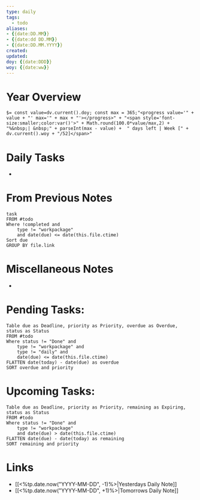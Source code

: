 ```yaml
---
type: daily
tags: 
  - todo
aliases: 
- {{date:DD.MM}}
- {{date:dd DD.MM}}
- {{date:DD.MM.YYYY}}
created: 
updated: 
doy: {{date:DDD}}
woy: {{date:ww}}
---
```

# Year Overview
`$= const value=dv.current().doy; const max = 365;"<progress value='" + value + "' max='" + max + "'></progress>" + "<span style='font-size:smaller;color:var()'>" + Math.round(100.0*value/max,2) + "%&nbsp;| &nbsp;" + parseInt(max - value) +  " days left | Week [" + dv.current().woy + "/52]</span>"`

# Daily Tasks
- 

# From Previous Notes
```dataview
task
FROM #todo 
Where !completed and
	type != "workpackage"
	and date(due) <= date(this.file.ctime)
Sort due
GROUP BY file.link
```

# Miscellaneous Notes
- 

# Pending Tasks:
```dataview
Table due as Deadline, priority as Priority, overdue as Overdue, status as Status
FROM #todo
Where status != "Done" and
	type != "workpackage" and
	type != "daily" and
	date(due) <= date(this.file.ctime)
FLATTEN date(today) - date(due) as overdue
SORT overdue and priority
````
# Upcoming Tasks:
```dataview
Table due as Deadline, priority as Priority, remaining as Expiring, status as Status
FROM #todo 
Where status != "Done" and
	type != "workpackage"
	and date(due) > date(this.file.ctime)
FLATTEN date(due) - date(today) as remaining
SORT remaining and priority
````
# Links
- [[<%tp.date.now("YYYY-MM-DD", -1)%>|Yesterdays Daily Note]]
- [[<%tp.date.now("YYYY-MM-DD", +1)%>|Tomorrows Daily Note]]
